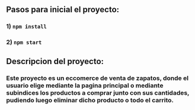 ## Pasos para inicial el proyecto:
   ### 1) `npm install`
   ### 2) `npm start`

## Descripcion del proyecto:
### Este proyecto es un eccomerce de venta de zapatos, donde el usuario elige mediante la pagina principal o mediante subindices los productos a comprar junto con sus cantidades, pudiendo luego eliminar dicho producto o todo el carrito.
